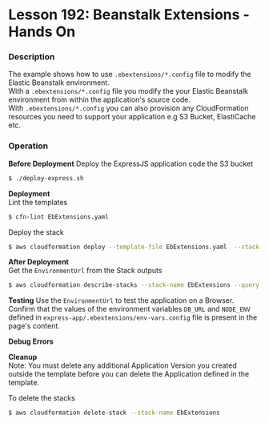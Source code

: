 # Lesson 192: Beanstalk Extensions - Hands On

### Description

The example shows how to use `.ebextensions/*.config` file to modify the Elastic Beanstalk environment.  
With a `.ebextensions/*.config` file you modify the your Elastic Beanstalk environment from within the application's source code.  
With `.ebextensions/*.config` you can also provision any CloudFormation resources you need to support your application e.g S3 Bucket, ElastiCache etc.

### Operation

**Before Deployment**
Deploy the ExpressJS application code the S3 bucket

```bash
$ ./deploy-express.sh
```

**Deployment**  
Lint the templates

```bash
$ cfn-lint EbExtensions.yaml
```

Deploy the stack

```bash
$ aws cloudformation deploy --template-file EbExtensions.yaml  --stack-name EbExtensions --capabilities CAPABILITY_NAMED_IAM
```

**After Deployment**  
Get the `EnvironmentUrl` from the Stack outputs

```bash
$ aws cloudformation describe-stacks --stack-name EbExtensions --query "Stacks[0].Outputs" --no-cli-pager
```

**Testing**
Use the `EnvironmentUrl` to test the application on a Browser.  
Confirm that the values of the environment variables `DB_URL` and `NODE_ENV` defined in `express-app/.ebextensions/env-vars.config` file is present in the page's content.

**Debug Errors**

**Cleanup**  
Note: You must delete any additional Application Version you created outside the template before you can delete the Application defined in the template.

To delete the stacks

```bash
$ aws cloudformation delete-stack --stack-name EbExtensions
```
